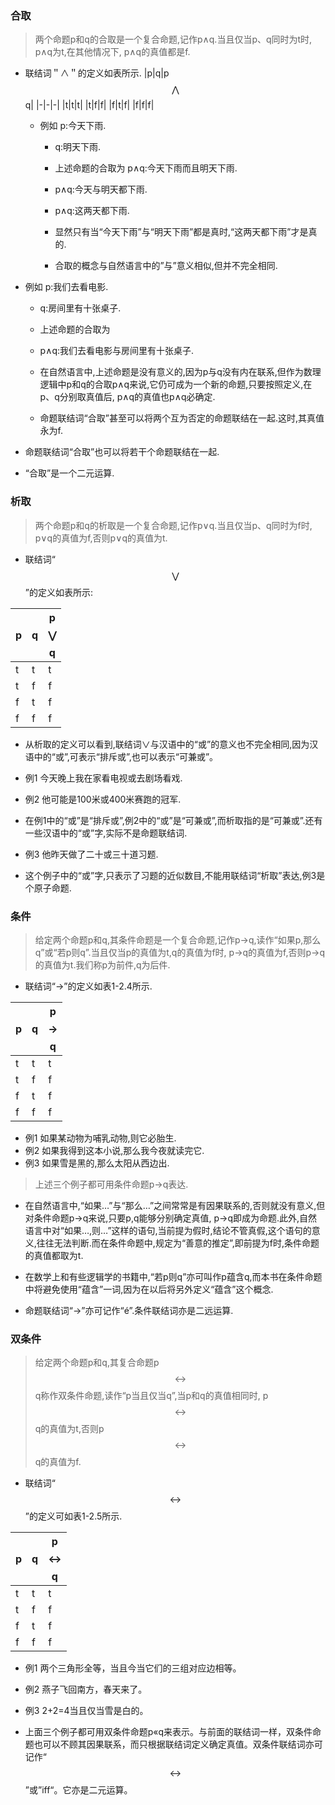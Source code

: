 ### 合取
> 两个命题p和q的合取是一个复合命题,记作p∧q.当且仅当p、q同时为t时, p∧q为t,在其他情况下, p∧q的真值都是f.

* 联结词＂∧＂的定义如表所示.
|p|q|p$$ \bigwedge $$q|
|-|-|-|
|t|t|t|
|t|f|f|
|f|t|f|
|f|f|f|


  * 例如 p:今天下雨.
    * q:明天下雨.
    * 上述命题的合取为 p∧q:今天下雨而且明天下雨.
    * p∧q:今天与明天都下雨.
    * p∧q:这两天都下雨.

    * 显然只有当“今天下雨”与“明天下雨”都是真时,“这两天都下雨”才是真的.
    * 合取的概念与自然语言中的”与”意义相似,但并不完全相同.

* 例如 p:我们去看电影.
    * q:房间里有十张桌子.
    * 上述命题的合取为
    * p∧q:我们去看电影与房间里有十张桌子.

    * 在自然语言中,上述命题是没有意义的,因为p与q没有内在联系,但作为数理逻辑中p和q的合取p∧q来说,它仍可成为一个新的命题,只要按照定义,在p、q分别取真值后, p∧q的真值也p∧q必确定.
    * 命题联结词“合取”甚至可以将两个互为否定的命题联结在一起.这时,其真值永为f.
* 命题联结词“合取”也可以将若干个命题联结在一起.
* “合取”是一个二元运算.


### 析取

> 两个命题p和q的析取是一个复合命题,记作p∨q.当且仅当p、q同时为f时, p∨q的真值为f,否则p∨q的真值为t.

* 联结词“$$\bigvee$$”的定义如表所示:

|p|q|p$$ \bigvee $$q|
|-|-|-|
|t|t|t|
|t|f|f|
|f|t|f|
|f|f|f|

* 从析取的定义可以看到,联结词∨与汉语中的“或”的意义也不完全相同,因为汉语中的“或”,可表示“排斥或”,也可以表示“可兼或”。

* 例1 今天晚上我在家看电视或去剧场看戏.

* 例2 他可能是100米或400米赛跑的冠军.

* 在例1中的“或”是“排斥或”,例2中的“或”是“可兼或”,而析取指的是“可兼或”.还有一些汉语中的“或”字,实际不是命题联结词.

* 例3 他昨天做了二十或三十道习题.

* 这个例子中的“或”字,只表示了习题的近似数目,不能用联结词“析取”表达,例3是个原子命题.

### 条件

> 给定两个命题p和q,其条件命题是一个复合命题,记作p→q,读作“如果p,那么q”或“若p则q”.当且仅当p的真值为t,q的真值为f时, p→q的真值为f,否则p→q的真值为t.我们称p为前件,q为后件.

* 联结词“→”的定义如表1-2.4所示.

|p|q|p$$ \rightarrow $$q|
|-|-|-|
|t|t|t|
|t|f|f|
|f|t|f|
|f|f|f|

* 例1 如果某动物为哺乳动物,则它必胎生. 
* 例2 如果我得到这本小说,那么我今夜就读完它. 
* 例3 如果雪是黑的,那么太阳从西边出.

> 上述三个例子都可用条件命题p→q表达.

* 在自然语言中,“如果…”与“那么…”之间常常是有因果联系的,否则就没有意义,但对条件命题p→q来说,只要p,q能够分别确定真值, p→q即成为命题.此外,自然语言中对“如果…,则…”这样的语句,当前提为假时,结论不管真假,这个语句的意义,往往无法判断.而在条件命题中,规定为“善意的推定”,即前提为f时,条件命题的真值都取为t.

* 在数学上和有些逻辑学的书籍中,“若p则q”亦可叫作p蕴含q,而本书在条件命题中将避免使用“蕴含”一词,因为在以后将另外定义“蕴含”这个概念.

* 命题联结词“→”亦可记作“é”.条件联结词亦是二远运算.

### 双条件
>  给定两个命题p和q,其复合命题p$$ \leftrightarrow  $$q称作双条件命题,读作“p当且仅当q”,当p和q的真值相同时, p$$ \leftrightarrow  $$q的真值为t,否则p$$ \leftrightarrow  $$q的真值为f.

* 联结词“$$ \leftrightarrow  $$”的定义可如表1-2.5所示.

|p|q|p$$ \leftrightarrow  $$q|
|-|-|-|
|t|t|t|
|t|f|f|
|f|t|f|
|f|f|f|

* 例1 两个三角形全等，当且今当它们的三组对应边相等。

* 例2 燕子飞回南方，春天来了。

* 例3 2+2=4当且仅当雪是白的。

* 上面三个例子都可用双条件命题p«q来表示。与前面的联结词一样，双条件命题也可以不顾其因果联系，而只根据联结词定义确定真值。双条件联结词亦可记作“$$ \leftrightarrow  $$”或”iff“。它亦是二元运算。





